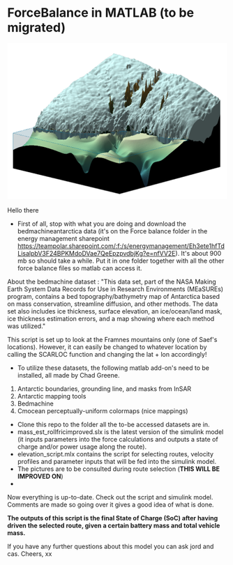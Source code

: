# ForceBalance in MATLAB (to be migrated)


![alt text](https://github.com/teampolar/ForceBalance/blob/production/BeddingRender_Framnes.png?raw=true)

Hello there

- First of all, stop with what you are doing and download the bedmachineantarctica data (it's on the Force balance folder in the energy management sharepoint https://teampolar.sharepoint.com/:f:/s/energymanagement/Eh3ete1hfTdLisalpbV3F24BPKMdoDVae7QeEpzpvdbjKg?e=nfVV2E). It's about 900 mb so should take a while. Put it in one folder together with all the other force balance files so matlab can access it.  

About the bedmachine dataset : "This data set, part of the NASA Making Earth System Data Records for Use in Research Environments (MEaSUREs) program, contains a bed topography/bathymetry map of Antarctica based on mass conservation, streamline diffusion, and other methods. The data set also includes ice thickness, surface elevation, an ice/ocean/land mask, ice thickness estimation errors, and a map showing where each method was utilized."

This script is set up to look at the Framnes mountains only (one of Saef's locations). However, it can easily be changed to whatever location by calling the SCARLOC function and changing the lat + lon accordingly!

- To utilize these datasets, the following matlab add-on's need to be installed, all made by Chad Greene.
1. Antarctic boundaries, grounding line, and masks from InSAR
2. Antarctic mapping tools
3. Bedmachine
4. Cmocean perceptually-uniform colormaps (nice mappings)
        
- Clone this repo to the folder all the to-be accessed datasets are in.
- mass_est_rollfricimproved.slx is the latest version of the simulink model (it inputs parameters into the force calculations and outputs a state of charge and/or power usage along the route).
- elevation_script.mlx contains the script for selecting routes, velocity profiles and parameter inputs that will be fed into the simulink model.
- The pictures are to be consulted during route selection (**THIS WILL BE IMPROVED ON**)
- 
Now everything is up-to-date. Check out the script and simulink model. Comments are made so going over it gives a good idea of what is done.

 **The outputs of this script is the final State of Charge (SoC) after having driven the selected route, given a certain battery mass and total vehicle mass.**

If you have any further questions about this model you can ask jord and cas. Cheers, xx
